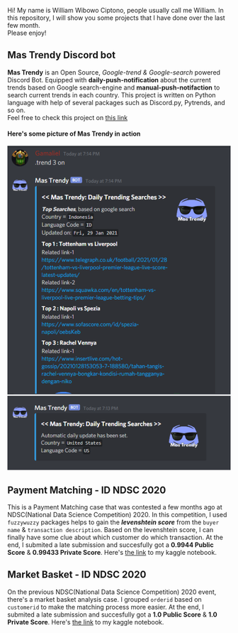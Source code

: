 Hi! My name is William Wibowo Ciptono, people usually call me William. In this repository, I will show you some projects that I have done over the last few month.  
Please enjoy!

## Mas Trendy Discord bot
**Mas Trendy** is an Open Source, *Google-trend & Google-search* powered Discord Bot. Equipped with **daily-push-notification** about the current trends based on Google search-engine and **manual-push-notifaction** to search current trends in each country. This project is written on Python language with help of several packages such as Discord.py, Pytrends, and so on.  
Feel free to check this project on [this link](https://github.com/lgamal/MasTrendy)

#### Here's some picture of Mas Trendy in action

![Image Mas Trendy 1](/mastrendy_screenshot_1.png)
![Image Mas Trendy 2](/mastrendy_screenshot_2.png)

## Payment Matching - ID NDSC 2020
This is a Payment Matching case that was contested a few months ago at NDSC(National Data Science Competition) 2020. In this competition, I used `fuzzywuzzy` packages helps to gain the ***levenshtein score*** from the `buyer name` & `transaction description`. Based on the levenshtein score, I can finally have some clue about which customer do which transaction. At the end, I submited a late submission and succesfully got a **0.9944 Public Score** & **0.99433 Private Score**. Here's [the link](https://www.kaggle.com/lgamal/payment-matching/) to my kaggle notebook.

## Market Basket - ID NDSC 2020
On the previous NDSC(National Data Science Competition) 2020 event, there's a market basket analysis case. I grouped `orderid` based on `customerid` to make the matching process more easier. At the end, I submited a late submission and succesfully got a **1.0 Public Score** & **1.0 Private Score**. Here's [the link](https://www.kaggle.com/lgamal/market-basket) to my kaggle notebook.
